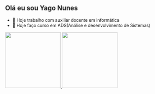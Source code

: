 ## Olá eu sou Yago Nunes
- 🔭 Hoje trabalho com auxiliar docente em informática
- 🌱 Hoje faço curso em ADS(Análise e desenvolvimento de Sistemas)
 
<div>
  <a href="https://github.com/YagoNunesDaSilva">
    <img height="180em" src="https://github-readme-stats.vercel.app/api?username=YagoNunesDaSilva&show_icons=true&theme=dracula&include_all_commits=true&count_private=true"/>
    <img height="180em" src="https://github-readme-stats.vercel.app/api/top-langs/?username=YagoNunesDaSilva&theme=dracula&langs_counts=16&layout=compact"/>
</div>
